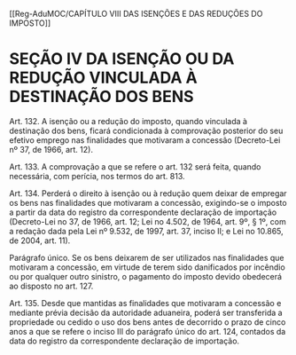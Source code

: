 [[Reg-AduMOC/CAPÍTULO VIII DAS ISENÇÕES E DAS REDUÇÕES DO IMPOSTO]]

# SEÇÃO IV DA ISENÇÃO OU DA REDUÇÃO VINCULADA À DESTINAÇÃO DOS BENS

Art. 132. A isenção ou a redução do imposto, quando
vinculada à destinação dos bens, ficará condicionada à
comprovação posterior do seu efetivo emprego nas
finalidades que motivaram a concessão (Decreto-Lei nº 37,
de 1966, art. 12).

Art. 133. A comprovação a que se refere o art. 132 será feita,
quando necessária, com perícia, nos termos do art. 813.

Art. 134. Perderá o direito à isenção ou à redução quem
deixar de empregar os bens nas finalidades que motivaram a
concessão, exigindo-se o imposto a partir da data do registro
da correspondente declaração de importação (Decreto-Lei
no 37, de 1966, art. 12; Lei no 4.502, de 1964, art. 9º, § 1º,
com a redação dada pela Lei nº 9.532, de 1997, art. 37, inciso
II; e Lei no 10.865, de 2004, art. 11).

Parágrafo único. Se os bens deixarem de ser utilizados nas
finalidades que motivaram a concessão, em virtude de terem
sido danificados por incêndio ou por qualquer outro sinistro,
o pagamento do imposto devido obedecerá ao disposto no
art. 127.

Art. 135. Desde que mantidas as finalidades que motivaram
a concessão e mediante prévia decisão da autoridade
aduaneira, poderá ser transferida a propriedade ou cedido o
uso dos bens antes de decorrido o prazo de cinco anos a que
se refere o inciso III do parágrafo único do art. 124, contados
da data do registro da correspondente declaração de
importação.